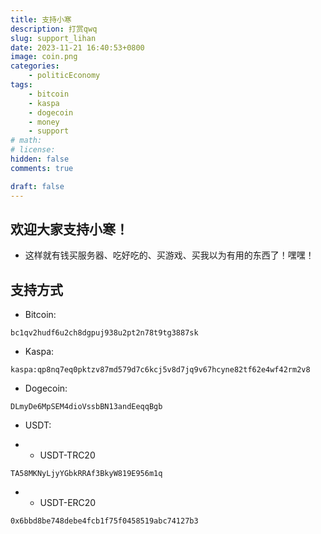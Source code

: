 ```yaml
---
title: 支持小寒
description: 打赏qwq
slug: support_lihan
date: 2023-11-21 16:40:53+0800
image: coin.png
categories:
    - politicEconomy
tags:
    - bitcoin
    - kaspa
    - dogecoin
    - money
    - support
# math: 
# license: 
hidden: false
comments: true

draft: false
---
```


## 欢迎大家支持小寒！

- 这样就有钱买服务器、吃好吃的、买游戏、买我以为有用的东西了！嘿嘿！

## 支持方式

- Bitcoin:

```
bc1qv2hudf6u2ch8dgpuj938u2pt2n78t9tg3887sk
```


- Kaspa:

```
kaspa:qp8nq7eq0pktzv87md579d7c6kcj5v8d7jq9v67hcyne82tf62e4wf42rm2v8
```

- Dogecoin:

```
DLmyDe6MpSEM4dioVssbBN13andEeqqBgb
```

- USDT:

- - USDT-TRC20 

```
TA58MKNyLjyYGbkRRAf3BkyW819E956m1q
```

- - USDT-ERC20 

```
0x6bbd8be748debe4fcb1f75f0458519abc74127b3
```
